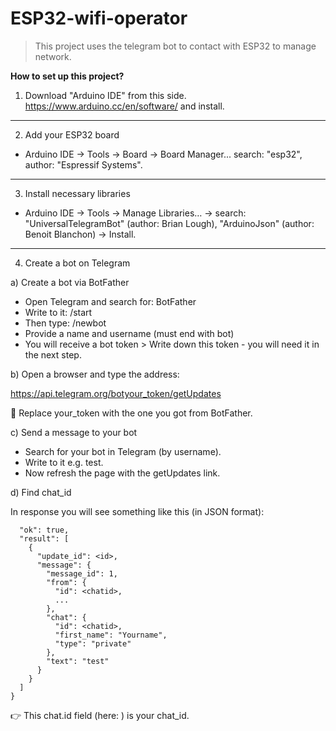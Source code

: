 # ESP32-wifi-operator
>This project uses the telegram bot to contact with ESP32 to manage network.

**How to set up this project?**
1. Download "Arduino IDE" from this side. https://www.arduino.cc/en/software/ and install.
---
2. Add your ESP32 board
- Arduino IDE → Tools → Board → Board Manager... search: "esp32", author: "Espressif Systems".
---
3. Install necessary libraries
- Arduino IDE → Tools → Manage Libraries… → search: "UniversalTelegramBot" (author: Brian Lough), "ArduinoJson" (author: Benoit Blanchon) → Install.
---
4. Create a bot on Telegram

a) Create a bot via BotFather
- Open Telegram and search for: BotFather
- Write to it: /start
- Then type: /newbot
- Provide a name and username (must end with bot)
- You will receive a bot token > Write down this token - you will need it in the next step.

b) Open a browser and type the address:

https://api.telegram.org/botyour_token/getUpdates

🔁 Replace your_token with the one you got from BotFather.

c) Send a message to your bot
- Search for your bot in Telegram (by username).
- Write to it e.g. test.
- Now refresh the page with the getUpdates link.

d) Find chat_id

In response you will see something like this (in JSON format):

```{
  "ok": true,
  "result": [
    {
      "update_id": <id>,
      "message": {
        "message_id": 1,
        "from": {
          "id": <chatid>,
          ...
        },
        "chat": {
          "id": <chatid>,
          "first_name": "Yourname",
          "type": "private"
        },
        "text": "test"
      }
    }
  ]
}
```
👉 This chat.id field (here: <chatid>) is your chat_id.
